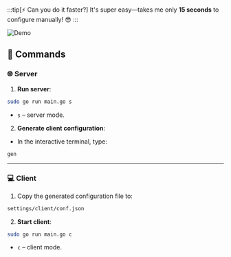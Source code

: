 :::tip[⚡ Can you do it faster?]
It's super easy—takes me only **15 seconds** to configure manually! 😎
:::

![Demo](https://i.ibb.co/vCTs1mSj/ezgif-6be38fce2776f2.gif)

## 🚀 Commands

### 🌐 Server
1. **Run server**:
```bash
sudo go run main.go s
```
- `s` – server mode.

2. **Generate client configuration**:
- In the interactive terminal, type:
```bash
gen
```

---

### 💻 Client
1. Copy the generated configuration file to:
```bash
settings/client/conf.json
```

2. **Start client**:
```bash
sudo go run main.go c
```
- `c` – client mode.